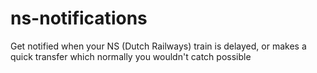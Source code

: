 # ns-notifications
Get notified when your NS (Dutch Railways) train is delayed, or makes a quick transfer which normally you wouldn't catch possible
